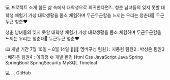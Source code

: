 💻 프로젝트 소개
힘든 삶 속에서 대학생으로 회귀한다면?.. 청춘 남녀들의 잊지 못할 대학생 체험기 가상 대학생활을 몸소 체험하며 두근두근함을 느끼는 우리는 청춘대🎀 두근두근 청춘❤

청춘 남녀들의 잊지 못할 대학생 체험기 가상 대학생활을 몸소 체험하며 두근두근함을 느끼는 우리는 청춘대🎀 두근두근 청춘❤

⌨️ 개발 기간
7월 10일 ~ 8월 14일
🧑‍🤝‍🧑 멤버구성
팀원1 : 지동현
팀원2 : 박성은
팀원3 : 배하은
팀원4 : 이의정
⚙️ 개발 환경
Html Css JavaScript Java Spring
SpringBoot SpringSecurity MySQL Timeleaf

💻 ...
GitHub
